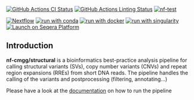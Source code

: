 [![GitHub Actions CI Status](https://github.com/nf-cmgg/structural/actions/workflows/ci.yml/badge.svg)](https://github.com/nf-cmgg/structural/actions/workflows/ci.yml)
[![GitHub Actions Linting Status](https://github.com/nf-cmgg/structural/actions/workflows/linting.yml/badge.svg)](https://github.com/nf-cmgg/structural/actions/workflows/linting.yml)
[![nf-test](https://img.shields.io/badge/unit_tests-nf--test-337ab7.svg)](https://www.nf-test.com)

[![Nextflow](https://img.shields.io/badge/nextflow%20DSL2-%E2%89%A523.10.0-23aa62.svg)](https://www.nextflow.io/)
[![run with conda](http://img.shields.io/badge/run%20with-conda-3EB049?labelColor=000000&logo=anaconda)](https://docs.conda.io/en/latest/)
[![run with docker](https://img.shields.io/badge/run%20with-docker-0db7ed?labelColor=000000&logo=docker)](https://www.docker.com/)
[![run with singularity](https://img.shields.io/badge/run%20with-singularity-1d355c.svg?labelColor=000000)](https://sylabs.io/docs/)
[![Launch on Seqera Platform](https://img.shields.io/badge/Launch%20%F0%9F%9A%80-Seqera%20Platform-%234256e7)](https://tower.nf/launch?pipeline=https://github.com/nf-cmgg/structural)

## Introduction

**nf-cmgg/structural** is a bioinformatics best-practice analysis pipeline for calling structural variants (SVs), copy number variants (CNVs) and repeat region expansions (RREs) from short DNA reads. The pipeline handles the calling of the variants and postprocessing (filtering, annotating...)

Please have a look at the [documentation](https://nf-cmgg.github.io/structural/latest/) on how to run the pipeline
